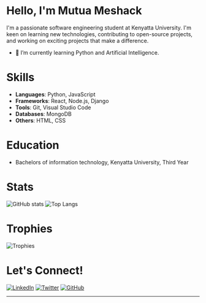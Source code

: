 # Hello, I'm Mutua Meshack

I'm a passionate software engineering student at Kenyatta University. I'm keen on learning new technologies, contributing to open-source projects, and working on exciting projects that make a difference.

- 🌱 I’m currently learning Python and Artificial Intelligence.

# Skills

- **Languages**: Python, JavaScript
- **Frameworks**: React, Node.js, Django
- **Tools**: Git, Visual Studio Code
- **Databases**: MongoDB
- **Others**: HTML, CSS

# Education

- Bachelors of information technology, Kenyatta University, Third Year

# Stats

![GitHub stats](https://github-readme-stats.vercel.app/api?username=Mutua-sr&hide_border&rank_icon=github&show_icons=true&theme=transparent)
![Top Langs](https://github-readme-stats.vercel.app/api/top-langs/?username=Mutua-sr&langs_count=8&hide_progress=true)

# Trophies

![Trophies](https://github-profile-trophy.vercel.app/?username=Mutua-sr&theme=flat)

# Let's Connect!

[![LinkedIn](https://img.shields.io/badge/LinkedIn-Connect-blue)](https://www.linkedin.com/in/mutua-m-165217242/)
[![Twitter](https://img.shields.io/badge/Twitter-Follow-blue)](https://twitter.com/s2rMesh/)
[![GitHub](https://img.shields.io/badge/GitHub-Follow-blue)](https://github.com/Mutua-sr/)

---

